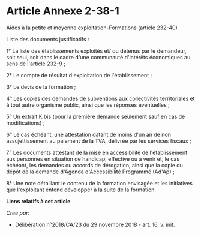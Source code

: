 # Article Annexe 2-38-1

Aides à la petite et moyenne exploitation-Formations (article 232-40)

Liste des documents justificatifs :

1° La liste des établissements exploités et/ ou détenus par le demandeur, soit seul, soit dans le cadre d'une communauté
d'intérêts économiques au sens de l'article 232-9 ;

2° Le compte de résultat d'exploitation de l'établissement ;

3° Le devis de la formation ;

4° Les copies des demandes de subventions aux collectivités territoriales et à tout autre organisme public, ainsi que les
réponses éventuelles ;

5° Un extrait K bis (pour la première demande seulement sauf en cas de modifications) ;

6° Le cas échéant, une attestation datant de moins d'un an de non assujettissement au paiement de la TVA, délivrée par les
services fiscaux ;

7° Les documents attestant de la mise en accessibilité de l'établissement aux personnes en situation de handicap, effective
ou à venir et, le cas échéant, les demandes ou accords de dérogation, ainsi que la copie du dépôt de la demande d'Agenda
d'Accessibilité Programmé (Ad'Ap) ;

8° Une note détaillant le contenu de la formation envisagée et les initiatives que l'exploitant entend développer à la suite
de la formation.

**Liens relatifs à cet article**

_Créé par_:

  - Délibération n°2018/CA/23 du 29 novembre 2018 - art. 16, v. init.
